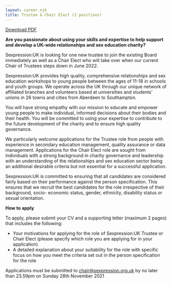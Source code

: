 ```yaml
---
layout: career.njk
title: Trustee & Chair Elect (2 positions)
---
```


[Download PDF](/downloads/careers/sexpressionuk-trustee_elect_chair.pdf)

**Are you passionate about using your skills and expertise to help support and develop a UK-wide relationships and sex education charity?**

Sexpression:UK is looking for one new trustee to join the existing Board immediately as well as a Chair Elect who will take over when our current Chair of Trustees steps down in June 2022.  

Sexpression:UK provides high quality, comprehensive relationships and sex education workshops to young people between the ages of 11-18 in schools and youth groups. We operate across the UK through our unique network of affiliated branches and volunteers based at universities and students’ unions in 26 towns and cities from Aberdeen to Southampton.

You will have strong empathy with our mission to educate and empower young people to make individual, informed decisions about their bodies and their health. You will be committed to using your expertise to contribute to the future development of the charity and to ensure high quality governance.

We particularly welcome applications for the Trustee role from people with experience in secondary education management, quality assurance or data management. Applications for the Chair Elect role are sought from individuals with a strong background in charity governance and leadership with an understanding of the relationships and sex education sector being an additional desirable criteria but not essential for a successful application.

Sexpression:UK is committed to ensuring that all candidates are considered fairly based on their performance against the person specification. This ensures that we recruit the best candidates for the role irrespective of their background, socio- economic status, gender, ethnicity, disability status or sexual orientation.

**How to apply**

To apply, please submit your CV and a supporting letter (maximum 2 pages) that includes the following:

- Your motivations for applying for the role of Sexpression:UK Trustee or Chair Elect (please specify which role you are applying for in your application)
- A detailed explanation about your suitability for the role with specific focus on how you meet the criteria set out in the person specification for the role

Applications must be submitted to [chair@sexpression.org.uk](mailto:chair@sexpression.org.uk) by no later than 23.59pm on Sunday 28th November 2021